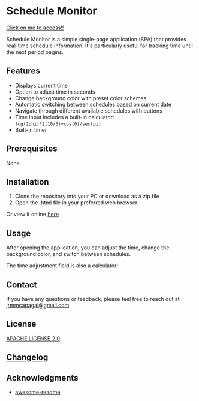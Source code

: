 # Schedule Monitor

[Click on me to access!!](https://oirehm.github.io/schedulemonitor/)

Schedule Monitor is a simple single-page application (SPA) that provides real-time schedule information. It's particularly useful for tracking time until the next period begins.

## Features

- Displays current time
- Option to adjust time in seconds
- Change background color with preset color schemes
- Automatic switching between schedules based on current date
- Navigate through different available schedules with buttons
- Time input includes a built-in calculator: `log(2phi)*2(10/3)+cos(0)/sec(pi)`
- Built-in timer

## Prerequisites

None

## Installation

1. Clone the repository into your PC or download as a zip file
2. Open the .html file in your preferred web browser.

Or view it online [here](https://oirehm.github.io/schedulemonitor/)

## Usage

After opening the application, you can adjust the time, change the background color, and switch between schedules.

The time adjustment field is also a calculator!

## Contact

If you have any questions or feedback, please feel free to reach out at jrmmcapagal@gmail.com.

## License

[APACHE LICENSE 2.0](LICENSE.md).

## [Changelog](Changelog.md)

## Acknowledgments

- [awesome-readme](https://github.com/matiassingers/awesome-readme)
